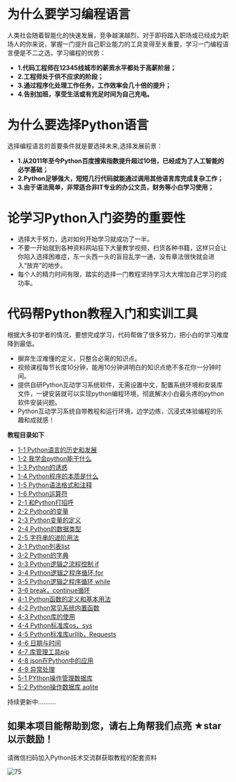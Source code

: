 # 为什么要学习编程语言
人类社会随着智能化的快速发展，竞争越演越烈，对于即将踏入职场或已经成为职场人的你来说，掌握一门提升自己职业能力的工具变得至关重要，学习一门编程语言便是不二之选，学习编程的优势：
- **1.代码工程师在12345线城市的薪资水平都处于高薪阶层；**
- **2.工程师处于供不应求的阶段；**
- **3.通过程序化处理工作任务，工作效率会几十倍的提升；**
- **4.告别加班，享受生活或有充足时间为自己充电。**

# 为什么要选择Python语言
选择编程语言的首要条件就是要选择未来,选择发展前景：
- **1.从2011年至今Python百度搜索指数提升超过10倍，已经成为了人工智能的必学基础；**
- **2.Python足够强大，短短几行代码就能通过调用其他语言库完成复杂工作；**
- **3.由于语法简单，非常适合非IT专业的办公文员，财务等小白学习使用；**

# 论学习Python入门姿势的重要性
- 选择大于努力，选对如何开始学习就成功了一半。
- 不要一开始就到各种资料网站狂下大量教学视频，扫货各种书籍，这样只会让你陷入选择困难症，东一头西一头的盲目乱学一通，没有章法很快就会进入“放弃”的地步。
- 每个人的精力时间有限，踏实的选择一门教程坚持学习大大增加自己学习的成功率。
# 代码帮Python教程入门和实训工具
根据大多初学者的情况，要想完成学习，代码帮做了很多努力，把小白的学习难度降到最低。
- 摒弃生涩难懂的定义，只整合必需的知识点。
- 视频课程每节长度10分钟，能用10分钟讲明白的知识点绝不多花你一分钟时间。
- 提供自研Python互动学习系统软件，无需设置中文，配置系统环境和安装库文件，一键安装就可以实现python编程环境，彻底解决小白最头疼的python软件安装问题。
- Python互动学习系统自带教程和运行环境，边学边练，沉浸式体验编程的乐趣和成就感！

**教程目录如下**
- [1-1 Python语言的历史和发展](https://github.com/CodeBang06/Pythoncoder/blob/main/kc/kc11.md)
- [1-2 我学会python能干什么](https://github.com/CodeBang06/Pythoncoder/blob/main/kc/kc12.md)
- [1-3 Python的诱惑](https://github.com/CodeBang06/Pythoncoder/blob/main/kc/kc13.md)
- [1-4 Python程序的本质是什么](https://github.com/CodeBang06/Pythoncoder/blob/main/kc/kc14.md)
- [1-5 Python语法格式和注释](https://github.com/CodeBang06/Pythoncoder/blob/main/kc/kc15.md)
- [1-6 Python运算符](https://github.com/CodeBang06/Pythoncoder/blob/main/kc/kc16.md)
- [2-1 和Python打招呼](https://github.com/CodeBang06/Pythoncoder/blob/main/kc/kc21.md)
- [2-2 Python的变量](https://github.com/CodeBang06/Pythoncoder/blob/main/kc/kc22.md)
- [2-3 Python变量的定义](https://github.com/CodeBang06/Pythoncoder/blob/main/kc/kc23.md)
- [2-4 Python的数据类型](https://github.com/CodeBang06/Pythoncoder/blob/main/kc/kc24.md)
- [2-5 字符串的进阶用法](https://github.com/CodeBang06/Pythoncoder/blob/main/kc/kc25.md)
- [3-1 Python列表list](https://github.com/CodeBang06/Pythoncoder/blob/main/kc/kc31.md)
- [3-2 Python的字典](https://github.com/CodeBang06/Pythoncoder/blob/main/kc/kc32.md)
- [3-3 Python逻辑之流程控制 if](https://github.com/CodeBang06/Pythoncoder/blob/main/kc/kc33.md)
- [3-4 Python逻辑之程序循环 for](https://github.com/CodeBang06/Pythoncoder/blob/main/kc/kc34.md)
- [3-5 Python逻辑之程序循环 while](https://github.com/CodeBang06/Pythoncoder/blob/main/kc/kc35.md)
- [3-6 break，continue循环](https://github.com/CodeBang06/Pythoncoder/blob/main/kc/kc36.md)
- [4-1 Python函数的定义和基本用法](https://github.com/CodeBang06/Pythoncoder/blob/main/kc/kc41.md)
- [4-2 Python常见系统内置函数](https://github.com/CodeBang06/Pythoncoder/blob/main/kc/kc42.md)
- [4-3 Python库的使用](https://github.com/CodeBang06/Pythoncoder/blob/main/kc/kc43.md)
- [4-4 Python标准库os，sys](https://github.com/CodeBang06/Pythoncoder/blob/main/kc/kc44.md)
- [4-5 Python标准库urllib，Requests](https://github.com/CodeBang06/Pythoncoder/blob/main/kc/kc45.md)
- [4-6 日期与时间](https://github.com/CodeBang06/Pythoncoder/blob/main/kc/kc46.md)
- [4-7 库管理工具pip](https://github.com/CodeBang06/Pythoncoder/blob/main/kc/kc47.md)
- [4-8 json在Python中的应用](https://github.com/CodeBang06/Pythoncoder/blob/main/kc/kc48.md)
- [4-9 异常处理](https://github.com/CodeBang06/Pythoncoder/blob/main/kc/kc49.md)
- [5-1 PYthon操作管理数据库](https://github.com/CodeBang06/Pythoncoder/blob/main/kc/kc51.md)
- [5-2 Python操作数据库 aqlite](https://github.com/CodeBang06/Pythoncoder/blob/main/kc/kc52.md)

持续更新中..........
### 

## 如果本项目能帮助到您，请右上角帮我们点亮 ★star 以示鼓励！

请微信扫码加入Python技术交流群获取教程的配套资料

![75](https://user-images.githubusercontent.com/103555341/163767485-c2e8ac79-ad60-43b1-96bf-a7e68a4b0660.jpg)

